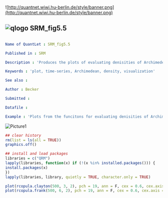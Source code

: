 
![http://quantnet.wiwi.hu-berlin.de/style/banner.png](http://quantnet.wiwi.hu-berlin.de/style/banner.png)

## ![qlogo](http://quantnet.wiwi.hu-berlin.de/graphics/quantlogo.png) **SRM_fig5.5**


```yaml

Name of QuantLet : SRM_fig5.5

Published in : SRM

Description : 'Produces the plots of evaluating denisities of Archimedean copulae under (size=500, size of parameters=3, dimension=2) and (size=500, size of parameters=6, dimension=2).'

Keywords : 'plot, time-series, Archimedean, density, visualization'

See also : 

Author : Becker

Submitted :

Datafile : 

Example : 'Plots from the funcitons for evaluating denisities of Archimedean copulae.'

```

![Picture1](SRM_fig5.5.png)

```R
## clear history
rm(list = ls(all = TRUE))
graphics.off()

## install and load packages
libraries = c("QRM")
lapply(libraries, function(x) if (!(x %in% installed.packages())) {
install.packages(x)
})
lapply(libraries, library, quietly = TRUE, character.only = TRUE)

plot(rcopula.clayton(500, 3, 2), pch = 19, ann = F, cex = 0.6, cex.axis = 0.6)
plot(rcopula.frank(500, 6, 2), pch = 19, ann = F, cex = 0.6, cex.axis = 0.6)

```
